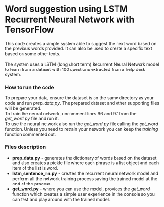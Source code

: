 # Word suggestion using LSTM Recurrent Neural Network with TensorFlow
This code creates a simple system able to suggest the next word based on the previous words provided. It can also be used to create a specific text based on some other texts.<BR><BR>
The system uses a LSTM (long short term) Recurrent Neural Network model to learn from a dataset with 100 questions extracted from a help desk system.
  
### How to run the code
To prepare your data, ensure the dataset is on the same directory as your code and run *prep_data.py*. The prepared dataset and other supporting files will be generated.<BR>
To train the neural network, uncomment lines 96 and 97 from the *get_word.py* file and run it.<BR>
To use the neural network also run the *get_word.py* file calling the *get_word* function. Unless you need to retrain your network you can keep the *training* function commented out.

### Files description
* **prep_data.py** - generates the dictionary of words based on the dataset and also creates a pickle file where each phrase is a list object and each item of the list is word.
* **lstm_sentence_nn.py** - creates the recurrent neural network model and perform all the network training process saving the trained model at the end of the process.
* **get_word.py** - where you can use the model, provides the *get_word* function which creates a simple user experience in the console so you can test and play around with the trained model.
